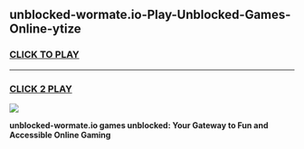 
## unblocked-wormate.io-Play-Unblocked-Games-Online-ytize
<h3>
<a href="https://premium76.site?title=unblocked-wormate.io&ref=25A">CLICK TO PLAY</a></h3>
<hr>

<h3>
<a href="https://premium76.site?title=unblocked-wormate.io&ref=25A">CLICK 2 PLAY</a>
  
</h3>

<a href="https://premium76.site?title=unblocked-wormate.io&ref=25A"><img src="https://clearcache.store/games.png"></a>


**unblocked-wormate.io games unblocked: Your Gateway to Fun and Accessible Online Gaming**
